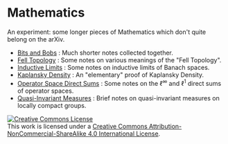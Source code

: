 # Mathematics

An experiment: some longer pieces of Mathematics which don't quite belong on the arXiv.

- [Bits and Bobs](https://github.com/MatthewDaws/Mathematics/tree/master/Bits-n-Bobs) : Much shorter notes collected together.
- [Fell Topology](https://github.com/MatthewDaws/Mathematics/tree/master/Fell-Topology) : Some notes on various meanings of the "Fell Topology".
- [Inductive Limits](https://github.com/MatthewDaws/Mathematics/tree/master/Inductive-Limits) : Some notes on inductive limits of Banach spaces.
- [Kaplansky Density](https://github.com/MatthewDaws/Mathematics/tree/master/Kaplansky) : An "elementary" proof of Kaplansky Density.
- [Operator Space Direct Sums](https://github.com/MatthewDaws/Mathematics/tree/master/OS-Direct-Sums) : Some notes on the $\ell^\infty$ and $\ell^1$ direct sums of operator spaces.
- [Quasi-Invariant Measures](https://github.com/MatthewDaws/Mathematics/tree/master/Quasi-Inv-Measures) : Brief notes on quasi-invariant measures on locally compact groups.

<a rel="license" href="http://creativecommons.org/licenses/by-nc-sa/4.0/"><img alt="Creative Commons License" style="border-width:0" src="https://i.creativecommons.org/l/by-nc-sa/4.0/88x31.png" /></a><br />This work is licensed under a <a rel="license" href="http://creativecommons.org/licenses/by-nc-sa/4.0/">Creative Commons Attribution-NonCommercial-ShareAlike 4.0 International License</a>.
